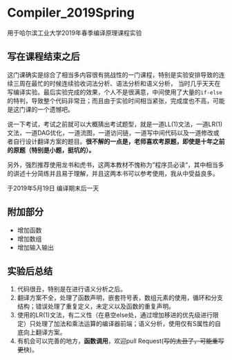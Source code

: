 # Compiler_2019Spring
用于哈尔滨工业大学2019年春季编译原理课程实验

## 写在课程结束之后
这门课确实是综合了相当多内容很有挑战性的一门课程，特别是实验安排导致的连续三周在最忙的时候连续验收词法分析、语法分析和语义分析，
当时几乎天天在写编译实验。最后实验完成的效果，个人不是很满意，中间使用了大量的`if-else`的特判，导致整个代码非常丑；而且由于实验时间相当紧张，完成度也不高，可能是这门课的一个遗憾吧。

说一下考试，考试之前就可以大概猜出考试题型，就是一道LL(1)文法，一道LR(1)文法，一道DAG优化，一道流图，一道访问链，一道写中间代码以及一道修改或者自行设计翻译方案的题目。**很不解的一点是，老师喜欢考原题，即使是十年之前的原题（特别是小题，挺坑的）。**

另外，强烈推荐使用龙书和虎书，这两本教材不愧称为”程序员必读“，其中相当多的讲述十分简练并且易于理解，并且这两本书可以参考使用，我从中受益良多。

于2019年5月19日 编译期末后一天

## 附加部分
- 增加函数
- 增加数组
- 增加输入输出

## 实验后总结
1. 代码很丑，特别是在进行语义分析之后。
2. 翻译方案不全，处理了函数声明，嵌套符号表，数组元素的使用，循环和分支结构；错误处理了重复定义，未定义以及函数的重复声明。
3. 使用的LR(1)文法，有二义性（在悬空else处，通过增加移进的优先级进行限定）只处理了加法和乘法运算的编译器前端；语义分析，使用仅有S属性的自底向上翻译方案。
4. 有机会可以完善的地方，**函数调用**，欢迎pull Request(~~写的太丑了，可能重写更快~~)。
